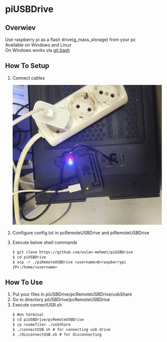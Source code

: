 # piUSBDrive

## Overwiev

Use raspberry pi as a flash drive(g_mass_storage) from your pc  
Available on Windows and Linux  
On Windows works via [git bash](https://git-scm.com/downloads)

## How To Setup
1. Connect cables  

    ![Alt text](doc/connections.png?raw=true "")  
2. Configure config.txt in pcRemoteUSBDrive and piRemoteUSBDrive  
3. Execute below shell commands  
    ```console
    $ git clone https://github.com/aslan-mehmet/piUSBDrive
    $ cd piUSBDrive
    $ scp -r ./piRemoteUSBDrive <username>@<raspberrypi IP>:/home/<username>
    ```

## How To Use
1. Put your files in piUSBDrive/pcRemoteUSBDrive/usbShare  
2. Go to directory piUSBDrive/pcRemoteUSBDrive  
3. Execute connectUSB.sh  
    ```console
    $ #on terminal
    $ cd piUSBDrive/pcRemoteUSBDrive
    $ cp <somefile> ./usbShare
    $ ./connectUSB.sh # for connecting usb drive
    $ ./disconnectUSB.sh # for disconnecting
    ```